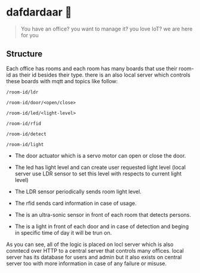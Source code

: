 # dafdardaar 🏢

> You have an office? you want to manage it? you love IoT? we are here for you

## Structure

Each office has rooms and each room has many boards that use their room-id as their id besides their type.
there is an also local server which controls these boards with mqtt and topics like follow:

```
/room-id/ldr

/room-id/door/<open/close>

/room-id/led/<light-level>

/room-id/rfid

/room-id/detect

/room-id/light
```

- The door actuator which is a servo motor can open or close the door.

- The led has light level and can create user requested light level (local server use LDR sensor to set this level with respects to current light level)

- The LDR sensor periodically sends room light level.

- The rfid sends card information in case of usage.

- The is an ultra-sonic sensor in front of each room that detects persons.

- The is a light in front of each door and in case of detection and beging in specific time of day it will be trun on.

As you can see, all of the logic is placed on locl server which is also conntecd over HTTP to a central
server that controls many offices. local server has its database for users and admin but it also exists
on central server too with more information in case of any failure or misuse.
